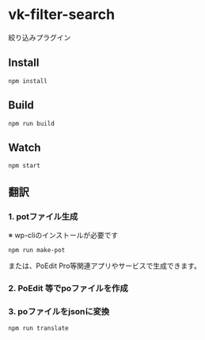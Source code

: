 # vk-filter-search
絞り込みプラグイン

## Install

`npm install`

## Build

`npm run build`

## Watch

`npm start`

## 翻訳

### 1. potファイル生成

※ wp-cliのインストールが必要です

`npm run make-pot`

または、PoEdit Pro等関連アプリやサービスで生成できます。

### 2. PoEdit 等でpoファイルを作成

### 3. poファイルをjsonに変換
`npm run translate`
